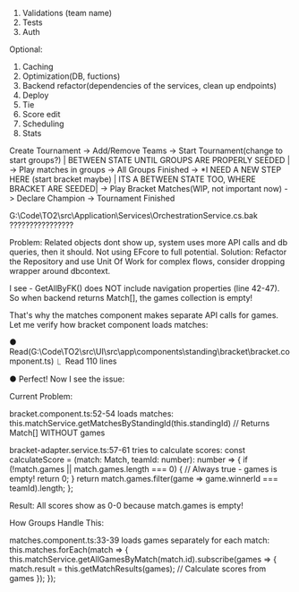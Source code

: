 ﻿1. Validations (team name)
2. Tests
3. Auth


Optional:
1. Caching
2. Optimization(DB, fuctions)
3. Backend refactor(dependencies of the services, clean up endpoints)
4. Deploy
5. Tie
6. Score edit 
7. Scheduling
8. Stats



Create Tournament -> Add/Remove Teams -> Start Tournament(change to start groups?) | BETWEEN STATE UNTIL GROUPS ARE PROPERLY SEEDED | -> Play matches in groups -> All Groups Finished -> *I NEED A NEW STEP HERE (start bracket maybe) | ITS A BETWEEN STATE TOO, WHERE BRACKET ARE SEEDED| -> Play Bracket Matches(WIP, not important now) -> Declare Champion -> Tournament Finished


G:\Code\TO2\src\Application\Services\OrchestrationService.cs.bak ????????????????

Problem: Related objects dont show up, system uses more API calls and db queries, then it should. Not using EFcore to full potential.
Solution: Refactor the Repository and use Unit Of Work for complex flows, consider dropping wrapper around dbcontext.

I see - GetAllByFK() does NOT include navigation properties (line 42-47). So when backend returns Match[], the games collection is empty!

  That's why the matches component makes separate API calls for games. Let me verify how bracket component loads matches:

● Read(G:\Code\TO2\src\UI\src\app\components\standing\bracket\bracket.component.ts)
  ⎿  Read 110 lines

● Perfect! Now I see the issue:

  Current Problem:

  bracket.component.ts:52-54 loads matches:
  this.matchService.getMatchesByStandingId(this.standingId) // Returns Match[] WITHOUT games

  bracket-adapter.service.ts:57-61 tries to calculate scores:
  const calculateScore = (match: Match, teamId: number): number => {
    if (!match.games || match.games.length === 0) {  // Always true - games is empty!
      return 0;
    }
    return match.games.filter(game => game.winnerId === teamId).length;
  };

  Result: All scores show as 0-0 because match.games is empty!

  How Groups Handle This:

  matches.component.ts:33-39 loads games separately for each match:
  this.matches.forEach(match => {
    this.matchService.getAllGamesByMatch(match.id).subscribe(games => {
      match.result = this.getMatchResults(games); // Calculate scores from games
    });
  });


